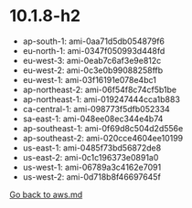
 # 10.1.8-h2
- ap-south-1: ami-0aa71d5db054879f6
- eu-north-1: ami-0347f050993d448fd
- eu-west-3: ami-0eab7c6af3e9e812c
- eu-west-2: ami-0c3e0b99088258ffb
- eu-west-1: ami-03f16191e078e4bc1
- ap-northeast-2: ami-06f54f8c74cf5b1be
- ap-northeast-1: ami-019247444cca1b883
- ca-central-1: ami-098773f5dfb052334
- sa-east-1: ami-048ee08ec344e4b74
- ap-southeast-1: ami-0f69d8c504d2d556e
- ap-southeast-2: ami-020cce4604ee10199
- us-east-1: ami-0485f73bd56872de8
- us-east-2: ami-0c1c196373e0891a0
- us-west-1: ami-06789a3c4162e7091
- us-west-2: ami-0d718b8f46697645f

[Go back to aws.md](../../aws.md) 
